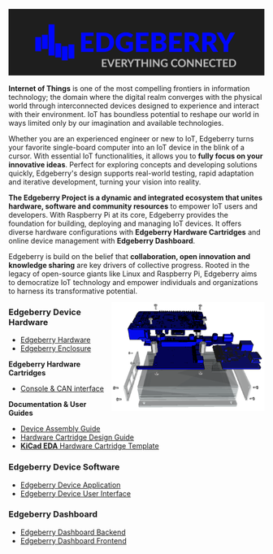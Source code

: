 ![Edgeberry Banner](https://github.com/Edgeberry/.github/blob/main/brand/Edgeberry_banner_EverythingIsConnected.png?raw=true)

**Internet of Things** is one of the most compelling frontiers in information technology; the domain where the digital realm converges with the physical world through interconnected devices designed to experience and interact with their environment. IoT has boundless potential to reshape our world in ways limited only by our imagination and available technologies.

Whether you are an experienced engineer or new to IoT, Edgeberry turns your favorite single-board computer into an IoT device in the blink of a cursor. With essential IoT functionalities, it allows you to **fully focus on your innovative ideas**. Perfect for exploring concepts and developing solutions quickly, Edgeberry's design supports real-world testing, rapid adaptation and iterative development, turning your vision into reality.

**The Edgeberry Project is a dynamic and integrated ecosystem that unites hardware, software and community resources** to empower IoT  users and developers. With Raspberry Pi at its core, Edgeberry provides the foundation for building, deploying and managing IoT devices. It offers diverse hardware configurations with **Edgeberry Hardware Cartridges** and online device management with **Edgeberry Dashboard**.

Edgeberry is build on the belief that **collaboration, open innovation and knowledge sharing** are key drivers of collective progress. Rooted in the legacy of open-source giants like Linux and Raspberry Pi, Edgeberry aims to democratize IoT technology and empower individuals and organizations to harness its transformative potential.


<img src="https://github.com/Edgeberry/.github/blob/main/images/device_exploded.png?raw=true" align="right" width="60%"/>

### Edgeberry Device Hardware
- [Edgeberry Hardware](https://github.com/Edgeberry/Edgeberry-hardware)
- [Edgeberry Enclosure](https://www.thingiverse.com/thing:6595172)

**Edgeberry Hardware Cartridges**
- [Console & CAN interface](https://github.com/Edgeberry/Edgeberry-cartridge-console-can)

**Documentation & User Guides**
- [Device Assembly Guide](https://github.com/Edgeberry/.github/blob/main/documentation/Device_Assembly_Guide.pdf)
- [Hardware Cartridge Design Guide](https://github.com/Edgeberry/.github/blob/main/documentation/Hardware_Cartridge_Design_Guide.pdf)
- [**KiCad EDA** Hardware Cartridge Template](https://gitlab.com/kicad/libraries/kicad-templates/-/tree/master/Projects/Edgeberry_Cartridge?ref_type=heads)
### Edgeberry Device Software
 - [Edgeberry Device Application](https://github.com/Edgeberry/Edgeberry)
 - [Edgeberry Device User Interface](https://github.com/Edgeberry/Edgeberry-UI)
### Edgeberry Dashboard
 - [Edgeberry Dashboard Backend](https://github.com/Edgeberry/Edgeberry-dashboard)
 - [Edgeberry Dashboard Frontend](https://github.com/Edgeberry/Edgeberry-dashboard-UI)

<br clear="right"/>
